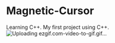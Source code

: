 # Magnetic-Cursor
Learning C++. My first project using C++.
![Uploading ezgif.com-video-to-gif.gif…]()

